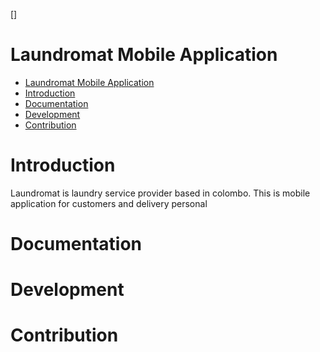 
[]

# Laundromat Mobile Application


- [Laundromat Mobile Application](#laundromat-mobile-application)
- [Introduction](#introduction)
- [Documentation](#documentation)
- [Development](#development)
- [Contribution](#contribution)

# Introduction
Laundromat is laundry service provider based in colombo. This is mobile application for customers and delivery personal

# Documentation 

# Development

# Contribution

